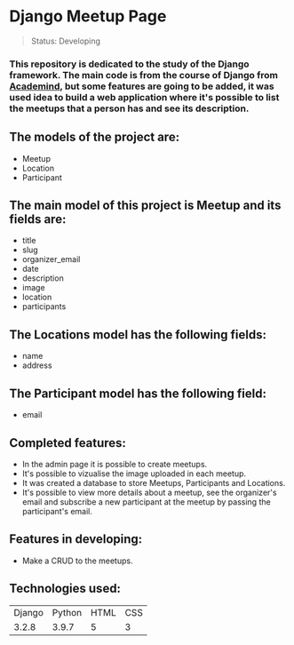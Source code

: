 # Django Meetup Page

> Status: Developing


### This repository is dedicated to the study of the Django framework. The main code is from the course of Django from <a href="https://www.youtube.com/watch?v=t7DrJqcUviA&list=PLzsAIfynJhXHvyjxUoNNkHyzEMn3vwqw_&index=2">Academind</a>, but some features are going to be added, it was used idea to build a web application where it's possible to list the meetups that a person has and see its description.  


## The models of the project are:
+ Meetup
+ Location
+ Participant

## The main model of this project is Meetup and its fields are:
+ title
+ slug 
+ organizer_email
+ date
+ description
+ image
+ location
+ participants 

## The Locations model has the following fields:
+ name
+ address

## The Participant model has the following field:
+ email

## Completed features:
+ In the admin page it is possible to create meetups. 
+ It's possible to vizualise the image uploaded in each meetup.
+ It was created a database to store Meetups, Participants and Locations.
+ It's possible to view more details about a meetup, see the organizer's email and subscribe a new participant at the meetup by passing the participant's email.

## Features in developing:
+ Make a CRUD to the meetups.

## Technologies used:
<table>
  <tr>
    <td>Django</td>
    <td>Python</td>
    <td>HTML</td>
    <td>CSS</td>
  </tr>
  
  <tr>
    <td>3.2.8</td>
    <td>3.9.7</td>
    <td>5</td>
    <td>3</td>
  </tr>
</table>




